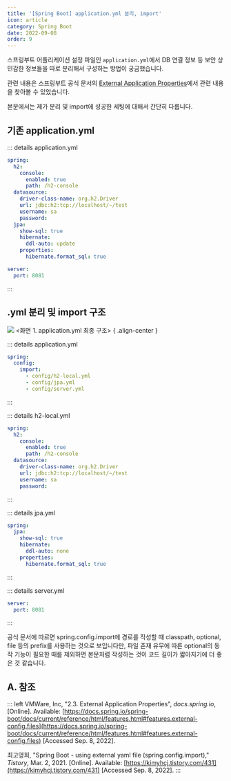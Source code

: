 ```yaml
---
title: '[Spring Boot] application.yml 분리, import'
icon: article
category: Spring Boot
date: 2022-09-08
order: 9
---
```


스프링부트 어플리케이션 설정 파일인 `application.yml`에서 DB 연결 정보 등 보안 상 민감한 정보들을 따로 분리해서 구성하는 방법이 궁금했습니다.

관련 내용은 스프링부트 공식 문서의 [External Application Properties](https://docs.spring.io/spring-boot/docs/current/reference/html/features.html#features.external-config.files)에서 관련 내용을 찾아볼 수 있었습니다.

본문에서는 제가 분리 및 import에 성공한 세팅에 대해서 간단히 다룹니다.

## 기존 application.yml

::: details application.yml
```yml
spring:
  h2:
    console:
      enabled: true
      path: /h2-console
  datasource:
    driver-class-name: org.h2.Driver
    url: jdbc:h2:tcp://localhost/~/test
    username: sa
    password:
  jpa:
    show-sql: true
    hibernate:
      ddl-auto: update
    properties:
      hibernate.format_sql: true

server:
  port: 8081
```
:::

## .yml 분리 및 import 구조
![](https://drive.google.com/uc?export=view&id=1HV0hguhxWxXq5y1nslfxO6b6zOU3-vfD)
&lt;화면 1. application.yml 최종 구조&gt;
{ .align-center }

::: details application.yml
```yml
spring:
  config:
    import:
      - config/h2-local.yml
      - config/jpa.yml
      - config/server.yml
```
:::

::: details h2-local.yml
```yml
spring:
  h2:
    console:
      enabled: true
      path: /h2-console
  datasource:
    driver-class-name: org.h2.Driver
    url: jdbc:h2:tcp://localhost/~/test
    username: sa
    password:
```
:::

::: details jpa.yml
```yml
spring:
  jpa:
    show-sql: true
    hibernate:
      ddl-auto: none
    properties:
      hibernate.format_sql: true
```
:::

::: details server.yml
```yml
server:
  port: 8081
```
:::

공식 문서에 따르면 spring.config.import에 경로를 작성할 때 classpath, optional, file 등의 prefix를 사용하는 것으로 보입니다만, 파일 존재 유무에 따른 optional의 동작 기능이 필요한 때를 제외하면 본문처럼 작성하는 것이 코드 길이가 짧아지기에 더 좋은 것 같습니다.

## A. 참조
::: left
VMWare, Inc, "2.3. External Application Properties", *docs.spring.io*, [Online]. Available: [https://docs.spring.io/spring-boot/docs/current/reference/html/features.html#features.external-config.files](https://docs.spring.io/spring-boot/docs/current/reference/html/features.html#features.external-config.files) [Accessed Sep. 8, 2022].

최고영희, "Spring Boot - using external yaml file (spring.config.import)," *Tistory*, Mar. 2, 2021. [Online]. Available: [https://kimyhcj.tistory.com/431](https://kimyhcj.tistory.com/431) [Accessed Sep. 8, 2022].
:::

<script setup lang="ts">
import DetailsOpen from "@DetailsOpen";
</script>

<DetailsOpen/>
